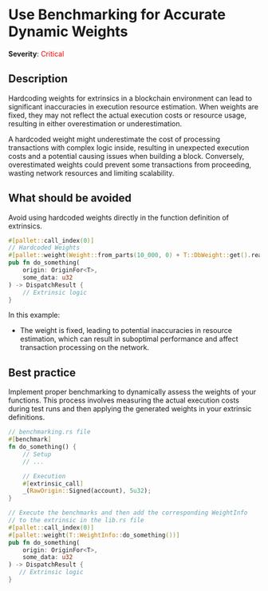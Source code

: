# Use Benchmarking for Accurate Dynamic Weights

**Severity**: <span style="color:red;">Critical</span>

## Description

Hardcoding weights for extrinsics in a blockchain environment can lead to significant inaccuracies in execution resource
estimation. When weights are fixed, they may not reflect the actual execution costs or resource usage, resulting in
either overestimation or underestimation.

A hardcoded weight might underestimate the cost of processing transactions with complex logic inside, resulting in unexpected execution costs and a potential causing issues when building a block. Conversely, overestimated weights could prevent some transactions from proceeding, wasting network resources and limiting scalability.

## What should be avoided

Avoid using hardcoded weights directly in the function definition of extrinsics.

```rust
#[pallet::call_index(0)]
// Hardcoded Weights
#[pallet::weight(Weight::from_parts(10_000, 0) + T::DbWeight::get().reads_writes(1, 1))]
pub fn do_something(
    origin: OriginFor<T>,
    some_data: u32
) -> DispatchResult {
    // Extrinsic logic
}
```

In this example:

- The weight is fixed, leading to potential inaccuracies in resource estimation, which can result in suboptimal
  performance and affect transaction processing on the network.

## Best practice

Implement proper benchmarking to dynamically assess the weights of your functions. This process involves measuring the
actual execution costs during test runs and then applying the generated weights in your extrinsic definitions.

```rust
// benchmarking.rs file
#[benchmark]
fn do_something() {
    // Setup
    // ...

    // Execution
	#[extrinsic_call]
	_(RawOrigin::Signed(account), 5u32);
}

// Execute the benchmarks and then add the corresponding WeightInfo
// to the extrinsic in the lib.rs file
#[pallet::call_index(0)]
#[pallet::weight(T::WeightInfo::do_something())]
pub fn do_something(
    origin: OriginFor<T>,
    some_data: u32
) -> DispatchResult {
   // Extrinsic logic
}
```
